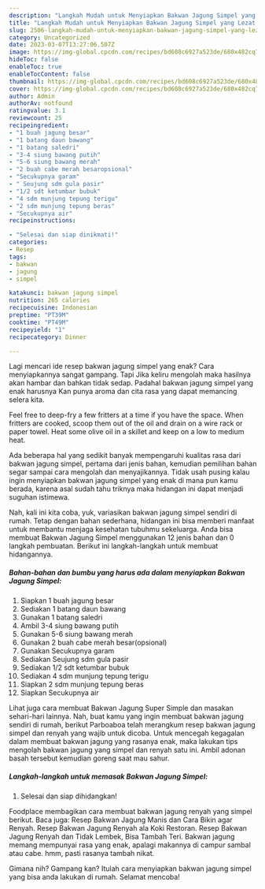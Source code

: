 ```yaml
---
description: "Langkah Mudah untuk Menyiapkan Bakwan Jagung Simpel yang Lezat Sekali"
title: "Langkah Mudah untuk Menyiapkan Bakwan Jagung Simpel yang Lezat Sekali"
slug: 2506-langkah-mudah-untuk-menyiapkan-bakwan-jagung-simpel-yang-lezat-sekali
category: Uncategorized
date: 2023-03-07T13:27:06.507Z
image: https://img-global.cpcdn.com/recipes/bd608c6927a523de/680x482cq70/bakwan-jagung-simpel-foto-resep-utama.jpg
hideToc: false
enableToc: true
enableTocContent: false
thumbnail: https://img-global.cpcdn.com/recipes/bd608c6927a523de/680x482cq70/bakwan-jagung-simpel-foto-resep-utama.jpg
cover: https://img-global.cpcdn.com/recipes/bd608c6927a523de/680x482cq70/bakwan-jagung-simpel-foto-resep-utama.jpg
author: Admin
authorAv: notfound
ratingvalue: 3.1
reviewcount: 25
recipeingredient:
- "1 buah jagung besar"
- "1 batang daun bawang"
- "1 batang saledri"
- "3-4 siung bawang putih"
- "5-6 siung bawang merah"
- "2 buah cabe merah besaropsional"
- "Secukupnya garam"
- " Seujung sdm gula pasir"
- "1/2 sdt ketumbar bubuk"
- "4 sdm munjung tepung terigu"
- "2 sdm munjung tepung beras"
- "Secukupnya air"
recipeinstructions:

- "Selesai dan siap dinikmati!"
categories:
- Resep
tags:
- bakwan
- jagung
- simpel

katakunci: bakwan jagung simpel 
nutrition: 265 calories
recipecuisine: Indonesian
preptime: "PT39M"
cooktime: "PT49M"
recipeyield: "1"
recipecategory: Dinner

---
```



Lagi mencari ide resep bakwan jagung simpel yang enak? Cara menyiapkannya sangat gampang. Tapi Jika keliru mengolah maka hasilnya akan hambar dan bahkan tidak sedap. Padahal bakwan jagung simpel yang enak harusnya Kan punya aroma dan cita rasa yang dapat memancing selera kita.


Feel free to deep-fry a few fritters at a time if you have the space. When fritters are cooked, scoop them out of the oil and drain on a wire rack or paper towel. Heat some olive oil in a skillet and keep on a low to medium heat.

Ada beberapa hal yang sedikit banyak mempengaruhi kualitas rasa dari bakwan jagung simpel, pertama dari jenis bahan, kemudian pemilihan bahan segar sampai cara mengolah dan menyajikannya. Tidak usah pusing kalau ingin menyiapkan bakwan jagung simpel yang enak di mana pun kamu berada, karena asal sudah tahu triknya maka hidangan ini dapat menjadi suguhan istimewa.


Nah, kali ini kita coba, yuk, variasikan bakwan jagung simpel sendiri di rumah. Tetap dengan bahan sederhana, hidangan ini bisa memberi manfaat untuk membantu menjaga kesehatan tubuhmu sekeluarga. Anda bisa membuat Bakwan Jagung Simpel menggunakan 12 jenis bahan dan 0 langkah pembuatan. Berikut ini langkah-langkah untuk membuat hidangannya.

<!--inarticleads1-->

##### Bahan-bahan dan bumbu yang harus ada dalam menyiapkan Bakwan Jagung Simpel:

1. Siapkan 1 buah jagung besar
1. Sediakan 1 batang daun bawang
1. Gunakan 1 batang saledri
1. Ambil 3-4 siung bawang putih
1. Gunakan 5-6 siung bawang merah
1. Gunakan 2 buah cabe merah besar(opsional)
1. Gunakan Secukupnya garam
1. Sediakan  Seujung sdm gula pasir
1. Sediakan 1/2 sdt ketumbar bubuk
1. Sediakan 4 sdm munjung tepung terigu
1. Siapkan 2 sdm munjung tepung beras
1. Siapkan Secukupnya air


Lihat juga cara membuat Bakwan Jagung Super Simple dan masakan sehari-hari lainnya. Nah, buat kamu yang ingin membuat bakwan jagung sendiri di rumah, berikut Parboaboa telah merangkum resep bakwan jagung simpel dan renyah yang wajib untuk dicoba. Untuk mencegah kegagalan dalam membuat bakwan jagung yang rasanya enak, maka lakukan tips mengolah bakwan jagung yang simpel dan renyah satu ini. Ambil adonan basah tersebut kemudian goreng saat mau sahur. 

<!--inarticleads2-->

##### Langkah-langkah untuk memasak Bakwan Jagung Simpel:


1. Selesai dan siap dihidangkan!

Foodplace membagikan cara membuat bakwan jagung renyah yang simpel berikut. Baca juga: Resep Bakwan Jagung Manis dan Cara Bikin agar Renyah. Resep Bakwan Jagung Renyah ala Koki Restoran. Resep Bakwan Jagung Renyah dan Tidak Lembek, Bisa Tambah Teri. Bakwan jagung memang mempunyai rasa yang enak, apalagi makannya di campur sambal atau cabe. hmm, pasti rasanya tambah nikat. 

Gimana nih? Gampang kan? Itulah cara menyiapkan bakwan jagung simpel yang bisa anda lakukan di rumah. Selamat mencoba!
